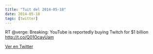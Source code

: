 ```yaml
---
title: "Tuit del 2014-05-18"
date: 2014-05-18
tags: [twitter]
---
```


RT @verge: Breaking: YouTube is reportedly buying Twitch for $1 billion http://t.co/Q01OcayUam



[Ver en Twitter](https://twitter.com/i/web/status/468171956765069313)
